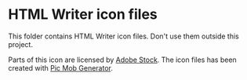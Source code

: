 # HTML Writer icon files

This folder contains HTML Writer icon files. Don't use them outside this project.

Parts of this icon are licensed by [Adobe Stock](https://vasur.fr/adobestock).
The icon files has been created with [Pic Mob Generator](https://picmobgenerator.olfsoftware.fr).
